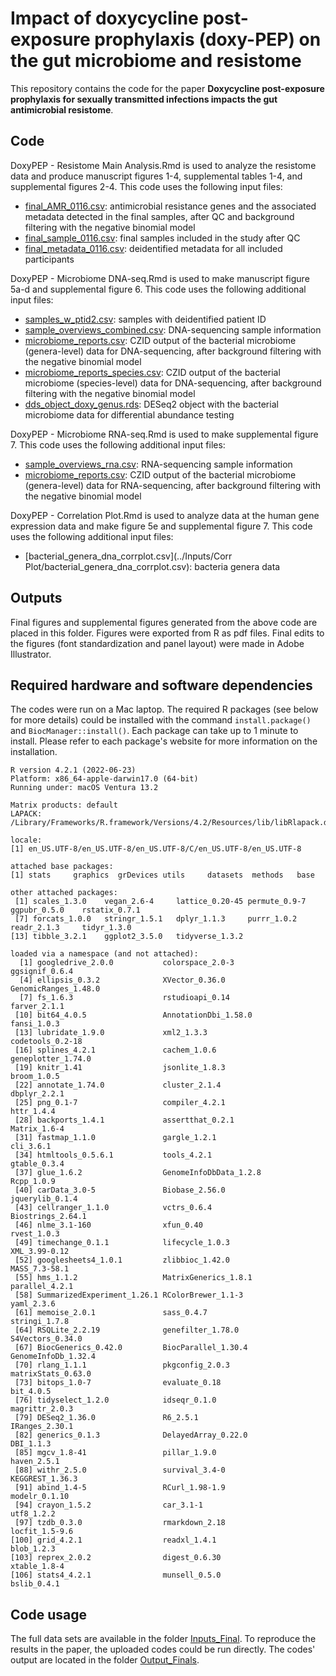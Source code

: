 # Impact of doxycycline post-exposure prophylaxis (doxy-PEP) on the gut microbiome and resistome

This repository contains the code for the paper **Doxycycline post-exposure prophylaxis for sexually transmitted infections impacts the gut antimicrobial resistome**.

## Code

DoxyPEP - Resistome Main Analysis.Rmd is used to analyze the resistome data and produce manuscript figures 1-4, supplemental tables 1-4, and supplemental figures 2-4. This code uses the following input files: 
* [final_AMR_0116.csv](../Inputs/Resistome/final_AMR_0116.csv): antimicrobial resistance genes and the associated metadata detected in the final samples, after QC and background filtering with the negative binomial model
* [final_sample_0116.csv](../Inputs/final_sample_0116.csv): final samples included in the study after QC
* [final_metadata_0116.csv](../Inputs/final_metadata_0116.csv): deidentified metadata for all included participants

DoxyPEP - Microbiome DNA-seq.Rmd is used to make manuscript figure 5a-d and supplemental figure 6. This code uses the following additional input files: 
* [samples_w_ptid2.csv](../Inputs/Microbiome/samples_w_ptid2.csv): samples with deidentified patient ID
* [sample_overviews_combined.csv](../Inputs/Microbiome/DNA/sample_overviews_combined.csv): DNA-sequencing sample information
* [microbiome_reports.csv](../Inputs/Microbiome/DNA/microbiome_reports.csv): CZID output of the bacterial microbiome (genera-level) data for DNA-sequencing, after background filtering with the negative binomial model
* [microbiome_reports_species.csv](../Inputs/Microbiome/DNA/microbiome_reports_species.csv): CZID output of the bacterial microbiome (species-level) data for DNA-sequencing, after background filtering with the negative binomial model
* [dds_object_doxy_genus.rds](../Inputs/Microbiome/DNA/dds_object_doxy_genus.rds): DESeq2 object with the bacterial microbiome data for differential abundance testing
  
DoxyPEP - Microbiome RNA-seq.Rmd is used to make supplemental figure 7. This code uses the following additional input files: 
* [sample_overviews_rna.csv](../Inputs/Microbiome/RNA/sample_overviews_rna.csv): RNA-sequencing sample information
* [microbiome_reports.csv](../Inputs/Microbiome/RNA/microbiome_reports.csv): CZID output of the bacterial microbiome (genera-level) data for RNA-sequencing, after background filtering with the negative binomial model

DoxyPEP - Correlation Plot.Rmd is used to analyze data at the human gene expression data and make figure 5e and supplemental figure 7. This code uses the following additional input files: 
* [bacterial_genera_dna_corrplot.csv](../Inputs/Corr Plot/bacterial_genera_dna_corrplot.csv): bacteria genera data

## Outputs

Final figures and supplemental figures generated from the above code are placed in this folder. Figures were exported from R as pdf files. Final edits to the figures (font standardization and panel layout) were made in Adobe Illustrator.

## Required hardware and software dependencies

The codes were run on a Mac laptop. The required R packages (see below for more details) could be installed with the command `install.package()` and `BiocManager::install()`. Each package can take up to 1 minute to install. Please refer to each package's website for more information on the installation.

```
R version 4.2.1 (2022-06-23)
Platform: x86_64-apple-darwin17.0 (64-bit)
Running under: macOS Ventura 13.2

Matrix products: default
LAPACK: /Library/Frameworks/R.framework/Versions/4.2/Resources/lib/libRlapack.dylib

locale:
[1] en_US.UTF-8/en_US.UTF-8/en_US.UTF-8/C/en_US.UTF-8/en_US.UTF-8

attached base packages:
[1] stats     graphics  grDevices utils     datasets  methods   base     

other attached packages:
 [1] scales_1.3.0    vegan_2.6-4     lattice_0.20-45 permute_0.9-7   ggpubr_0.5.0    rstatix_0.7.1  
 [7] forcats_1.0.0   stringr_1.5.1   dplyr_1.1.3     purrr_1.0.2     readr_2.1.3     tidyr_1.3.0    
[13] tibble_3.2.1    ggplot2_3.5.0   tidyverse_1.3.2

loaded via a namespace (and not attached):
  [1] googledrive_2.0.0           colorspace_2.0-3            ggsignif_0.6.4             
  [4] ellipsis_0.3.2              XVector_0.36.0              GenomicRanges_1.48.0       
  [7] fs_1.6.3                    rstudioapi_0.14             farver_2.1.1               
 [10] bit64_4.0.5                 AnnotationDbi_1.58.0        fansi_1.0.3                
 [13] lubridate_1.9.0             xml2_1.3.3                  codetools_0.2-18           
 [16] splines_4.2.1               cachem_1.0.6                geneplotter_1.74.0         
 [19] knitr_1.41                  jsonlite_1.8.3              broom_1.0.5                
 [22] annotate_1.74.0             cluster_2.1.4               dbplyr_2.2.1               
 [25] png_0.1-7                   compiler_4.2.1              httr_1.4.4                 
 [28] backports_1.4.1             assertthat_0.2.1            Matrix_1.6-4               
 [31] fastmap_1.1.0               gargle_1.2.1                cli_3.6.1                  
 [34] htmltools_0.5.6.1           tools_4.2.1                 gtable_0.3.4               
 [37] glue_1.6.2                  GenomeInfoDbData_1.2.8      Rcpp_1.0.9                 
 [40] carData_3.0-5               Biobase_2.56.0              jquerylib_0.1.4            
 [43] cellranger_1.1.0            vctrs_0.6.4                 Biostrings_2.64.1          
 [46] nlme_3.1-160                xfun_0.40                   rvest_1.0.3                
 [49] timechange_0.1.1            lifecycle_1.0.3             XML_3.99-0.12              
 [52] googlesheets4_1.0.1         zlibbioc_1.42.0             MASS_7.3-58.1              
 [55] hms_1.1.2                   MatrixGenerics_1.8.1        parallel_4.2.1             
 [58] SummarizedExperiment_1.26.1 RColorBrewer_1.1-3          yaml_2.3.6                 
 [61] memoise_2.0.1               sass_0.4.7                  stringi_1.7.8              
 [64] RSQLite_2.2.19              genefilter_1.78.0           S4Vectors_0.34.0           
 [67] BiocGenerics_0.42.0         BiocParallel_1.30.4         GenomeInfoDb_1.32.4        
 [70] rlang_1.1.1                 pkgconfig_2.0.3             matrixStats_0.63.0         
 [73] bitops_1.0-7                evaluate_0.18               bit_4.0.5                  
 [76] tidyselect_1.2.0            idseqr_0.1.0                magrittr_2.0.3             
 [79] DESeq2_1.36.0               R6_2.5.1                    IRanges_2.30.1             
 [82] generics_0.1.3              DelayedArray_0.22.0         DBI_1.1.3                  
 [85] mgcv_1.8-41                 pillar_1.9.0                haven_2.5.1                
 [88] withr_2.5.0                 survival_3.4-0              KEGGREST_1.36.3            
 [91] abind_1.4-5                 RCurl_1.98-1.9              modelr_0.1.10              
 [94] crayon_1.5.2                car_3.1-1                   utf8_1.2.2                 
 [97] tzdb_0.3.0                  rmarkdown_2.18              locfit_1.5-9.6             
[100] grid_4.2.1                  readxl_1.4.1                blob_1.2.3                 
[103] reprex_2.0.2                digest_0.6.30               xtable_1.8-4               
[106] stats4_4.2.1                munsell_0.5.0               bslib_0.4.1  
```

## Code usage

The full data sets are available in the folder [Inputs_Final](Inputs_Final). To reproduce the results in the paper, the uploaded codes could be run directly. The codes' output are located in the folder [Output_Finals](Output_Finals).
